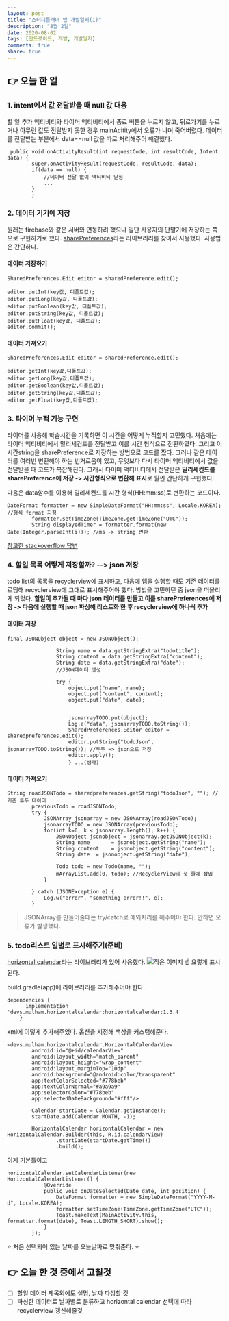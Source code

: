 ```yaml
---
layout: post
title: "스터디플래너 앱 개발일지(1)"
description: "8월 2일"
date: 2020-08-02
tags: [안드로이드, 개발, 개발일지]
comments: true
share: true
---
```



## 👉 오늘 한 일

### 1. intent에서 값 전달받을 때 null 값 대응

할 일 추가 액티비티와 타이머 액티비티에서 종료 버튼을 누르지 않고, 뒤로가기를 누르거나 아무런 값도 전달받지 못한 경우 mainAcitity에서 오류가 나며 죽어버렸다.
데이터를 전달받는 부분에서 data==null 값을 따로 처리해주어 해결했다.
~~~
 public void onActivityResult(int requestCode, int resultCode, Intent data) {
        super.onActivityResult(requestCode, resultCode, data);
        if(data == null) {
            //데이터 전달 없이 액티비티 닫힘
            ...
        }
        }
~~~


### 2. 데이터 기기에 저장

원래는 firebase와 같은 서버와 연동하려 했으나 일단 사용자의 단말기에 저장하는 쪽으로 구현하기로 했다.
[sharePreferences](https://developer.android.com/reference/android/content/SharedPreferences)라는 라이브러리를 찾아서 사용했다. 사용법은 간단하다.
#### 데이터 저장하기
~~~
SharedPreferences.Edit editor = sharedPreference.edit();

editor.putInt(key값, 디폴트값);
editor.putLong(key값, 디폴트값);
editor.putBoolean(key값, 디폴트값);
editor.putString(key값, 디폴트값);
editor.putFloat(key값, 디폴트값);
editor.commit();
~~~
#### 데이터 가져오기
~~~
SharedPreferences.Edit editor = sharedPreference.edit();

editor.getInt(key값,디폴트값);
editor.getLong(key값,디폴트값);
editor.getBoolean(key값,디폴트값);
editor.getString(key값,디폴트값);
editor.getFloat(key값,디폴트값);
~~~


### 3. 타이머 누적 기능 구현

타이머를 사용해 학습시간을 기록하면 이 시간을 어떻게 누적할지 고민했다. 처음에는 타이머 액티비티에서 밀리세컨드를 전달받고 이를 시간 형식으로 전환하였다. 그리고 이 시간string을 sharePreference로 저장하는 방법으로 코드를 짰다. 그러나 같은 데이터를 여러번 변환해야 하는 번거로움이 있고, 무엇보다 다시 타이머 액티비티에서 값을 전달받을 때 코드가 복잡해진다. 그래서 타이머 액티비티에서 전달받은 **밀리세컨드를 sharePreference에 저장 -> 시간형식으로 변환해 표시**로 훨씬 간단하게 구현했다.

다음은 data함수를 이용해 밀리세컨드를 시간 형식(HH:mm:ss)로 변환하는 코드이다.
~~~
DateFormat formatter = new SimpleDateFormat("HH:mm:ss", Locale.KOREA); //형식 format 지정
        formatter.setTimeZone(TimeZone.getTimeZone("UTC"));
        String displayedTimer = formatter.format(new Date(Integer.parseInt(i))); //ms -> string 변환
~~~
[참고한 stackoverflow 답변](https://stackoverflow.com/questions/9027317/how-to-convert-milliseconds-to-hhmmss-format)


### 4. 할일 목록 어떻게 저장할까? --> json 저장
todo list의 목록을 recyclerview에 표시하고, 다음에 앱을 실행할 때도 기존 데이터를 로딩해 recyclerview에 그대로 표시해주어야 했다.
방법을 고민하던 중 json을 떠올리게 되었다.
**할일이 추가될 때 마다 json 데이터를 만들고 이를 sharePreferences에 저장 -> 다음에 실행할 때 json 파싱해 리스트화 한 후 recyclerview에 하나씩 추가**
#### 데이터 저장
~~~
final JSONObject object = new JSONObject();

                String name = data.getStringExtra("todotitle");
                String content = data.getStringExtra("content");
                String date = data.getStringExtra("date");
                //JSON데이터 생성

                try {
                    object.put("name", name);
                    object.put("content", content);
                    object.put("date", date);


                    jsonarrayTODO.put(object);
                    Log.e("data", jsonarrayTODO.toString());
                    SharedPreferences.Editor editor = sharedpreferences.edit();
                    editor.putString("todoJson", jsonarrayTODO.toString()); //투두 => json으로 저장
                    editor.apply();
                    } ...(생략)
~~~
#### 데이터 가져오기
~~~
String roadJSONTodo = sharedpreferences.getString("todoJson", ""); //기존 투두 데이터
        previousTodo = roadJSONTodo;
        try {
            JSONArray jsonarray = new JSONArray(roadJSONTodo);
            jsonarrayTODO = new JSONArray(previousTodo);
            for(int k=0; k < jsonarray.length(); k++) {
                JSONObject jsonobject = jsonarray.getJSONObject(k);
                String name       = jsonobject.getString("name");
                String content    = jsonobject.getString("content");
                String date  = jsonobject.getString("date");

                Todo todo = new Todo(name, "");
                mArrayList.add(0, todo); //RecyclerView의 첫 줄에 삽입
            }

        } catch (JSONException e) {
            Log.w("error", "something error!!", e);
        }
~~~
> JSONArray를 만들어줄때는 try/catch로 예외처리를 해주어야 한다. 안하면 오류가 발생했다.


### 5. todo리스트 일별로 표시해주기(준비)
[horizontal calendar](https://github.com/Mulham-Raee/Horizontal-Calendar)라는 라이브러리가 있어 사용했다.
![작은 이미지](https://github.com/Mulham-Raee/Horizontal-Calendar/raw/master/art/showCase.png)
☝ 요렇게 표시된다.

build.gradle(app)에 라이브러리를 추가해주어야 한다.
~~~
dependencies {
      implementation 'devs.mulham.horizontalcalendar:horizontalcalendar:1.3.4'
    }
~~~

xml에 이렇게 추가해주었다. 옵션을 지정해 색상을 커스텀해준다.
~~~
<devs.mulham.horizontalcalendar.HorizontalCalendarView
        android:id="@+id/calendarView"
        android:layout_width="match_parent"
        android:layout_height="wrap_content"
        android:layout_marginTop="10dp"
        android:background="@android:color/transparent"
        app:textColorSelected="#778beb"
        app:textColorNormal="#a9a9a9"
        app:selectorColor="#778beb"
        app:selectedDateBackground="#fff"/>
~~~

~~~
        Calendar startDate = Calendar.getInstance();
        startDate.add(Calendar.MONTH, -1);

        HorizontalCalendar horizontalCalendar = new HorizontalCalendar.Builder(this, R.id.calendarView)
                .startDate(startDate.getTime())
                .build();
~~~
이게 기본틀이고

~~~
horizontalCalendar.setCalendarListener(new HorizontalCalendarListener() {
            @Override
            public void onDateSelected(Date date, int position) {
                DateFormat formatter = new SimpleDateFormat("YYYY-M-d", Locale.KOREA);
                formatter.setTimeZone(TimeZone.getTimeZone("UTC"));
                Toast.makeText(MainActivity.this, formatter.format(date), Toast.LENGTH_SHORT).show();
            }
        });
~~~
⭐ 처음 선택되어 있는 날짜를 오늘날짜로 맞춰준다. ⭐


## 👉 오늘 한 것 중에서 고칠것
- [ ] 할일 데이터 제목외에도 설명, 날짜 파싱할 것
- [ ] 파싱한 데이터로 날짜별로 분류하고 horizontal calendar 선택에 따라 recyclerview 갱신해줄것
